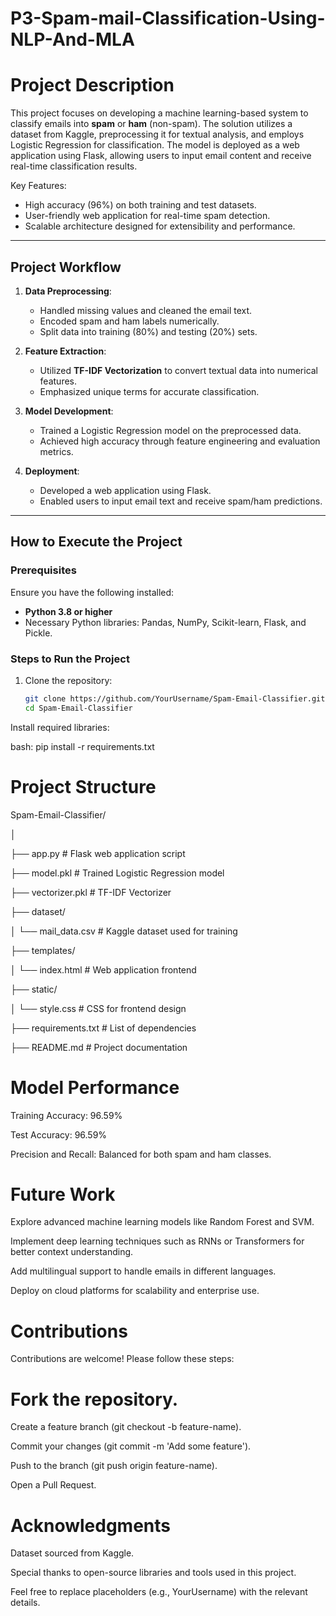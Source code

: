 # P3-Spam-mail-Classification-Using-NLP-And-MLA

# Project Description
This project focuses on developing a machine learning-based system to classify emails into **spam** or **ham** (non-spam). The solution utilizes a dataset from Kaggle, preprocessing it for textual analysis, and employs Logistic Regression for classification. The model is deployed as a web application using Flask, allowing users to input email content and receive real-time classification results.

Key Features:
- High accuracy (96%) on both training and test datasets.
- User-friendly web application for real-time spam detection.
- Scalable architecture designed for extensibility and performance.

---

## Project Workflow
1. **Data Preprocessing**:
   - Handled missing values and cleaned the email text.
   - Encoded spam and ham labels numerically.
   - Split data into training (80%) and testing (20%) sets.

2. **Feature Extraction**:
   - Utilized **TF-IDF Vectorization** to convert textual data into numerical features.
   - Emphasized unique terms for accurate classification.

3. **Model Development**:
   - Trained a Logistic Regression model on the preprocessed data.
   - Achieved high accuracy through feature engineering and evaluation metrics.

4. **Deployment**:
   - Developed a web application using Flask.
   - Enabled users to input email text and receive spam/ham predictions.

---

## How to Execute the Project

### Prerequisites
Ensure you have the following installed:
- **Python 3.8 or higher**
- Necessary Python libraries: Pandas, NumPy, Scikit-learn, Flask, and Pickle.

### Steps to Run the Project
1. Clone the repository:
   ```bash
   git clone https://github.com/YourUsername/Spam-Email-Classifier.git
   cd Spam-Email-Classifier
Install required libraries:

bash:
pip install -r requirements.txt

# Project Structure

Spam-Email-Classifier/

│

├── app.py                   # Flask web application script

├── model.pkl                # Trained Logistic Regression model

├── vectorizer.pkl           # TF-IDF Vectorizer

├── dataset/

│   └── mail_data.csv         # Kaggle dataset used for training

├── templates/

│   └── index.html            # Web application frontend

├── static/

│   └── style.css             # CSS for frontend design

├── requirements.txt          # List of dependencies

├── README.md                 # Project documentation

# Model Performance

Training Accuracy: 96.59%

Test Accuracy: 96.59%

Precision and Recall: Balanced for both spam and ham classes.

# Future Work
Explore advanced machine learning models like Random Forest and SVM.

Implement deep learning techniques such as RNNs or Transformers for better context understanding.

Add multilingual support to handle emails in different languages.

Deploy on cloud platforms for scalability and enterprise use.

# Contributions
Contributions are welcome! Please follow these steps:

# Fork the repository.
Create a feature branch (git checkout -b feature-name).

Commit your changes (git commit -m 'Add some feature').

Push to the branch (git push origin feature-name).

Open a Pull Request.

# Acknowledgments

Dataset sourced from Kaggle.

Special thanks to open-source libraries and tools used in this project.

Feel free to replace placeholders (e.g., YourUsername) with the relevant details.



